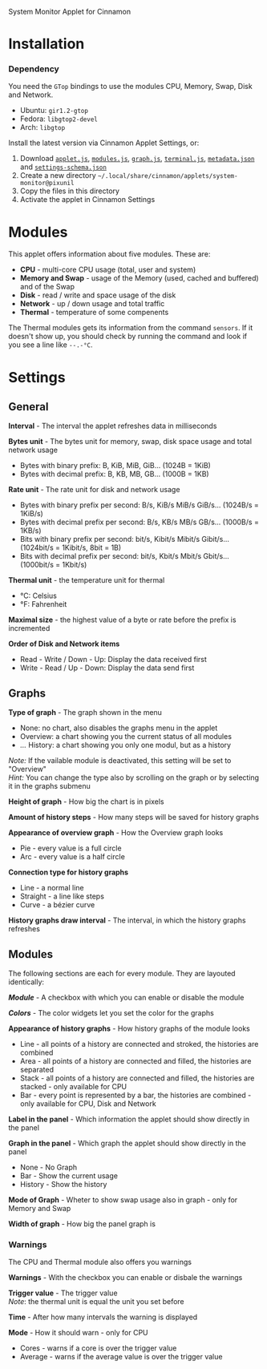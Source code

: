 System Monitor Applet for Cinnamon

# Installation

### Dependency
You need the `GTop` bindings to use the modules CPU, Memory, Swap, Disk and Network.

- Ubuntu: `gir1.2-gtop`
- Fedora: `libgtop2-devel`
- Arch: `libgtop`

Install the latest version via Cinnamon Applet Settings, or:

1. Download [`applet.js`](applet.js), [`modules.js`](modules.js), [`graph.js`](graph.js), [`terminal.js`](terminal.js), [`metadata.json`](metadata.json) and [`settings-schema.json`](settings-schema.json)
2. Create a new directory `~/.local/share/cinnamon/applets/system-monitor@pixunil`
3. Copy the files in this directory
4. Activate the applet in Cinnamon Settings

# Modules
This applet offers information about five modules. These are:

- **CPU** - multi-core CPU usage (total, user and system)
- **Memory and Swap** - usage of the Memory (used, cached and buffered) and of the Swap
- **Disk** - read / write and space usage of the disk
- **Network** - up / down usage and total traffic
- **Thermal** - temperature of some compenents

The Thermal modules gets its information from the command `sensors`. If it doesn't show up, you should check by running the command and look if you see a line like `--.-°C`.

# Settings

## General
**Interval** - The interval the applet refreshes data in milliseconds

**Bytes unit** - The bytes unit for memory, swap, disk space usage and total network usage
* Bytes with binary prefix: B, KiB, MiB, GiB... (1024B = 1KiB)
* Bytes with decimal prefix: B, KB, MB, GB... (1000B = 1KB)
    
**Rate unit** - The rate unit for disk and network usage
* Bytes with binary prefix per second: B/s, KiB/s MiB/s GiB/s... (1024B/s = 1KiB/s)
* Bytes with decimal prefix per second: B/s, KB/s MB/s GB/s... (1000B/s = 1KB/s)
* Bits with binary prefix per second: bit/s, Kibit/s Mibit/s Gibit/s... (1024bit/s = 1Kibit/s, 8bit = 1B)
* Bits with decimal prefix per second: bit/s, Kbit/s Mbit/s Gbit/s... (1000bit/s = 1Kbit/s)
    
**Thermal unit** - the temperature unit for thermal
* °C: Celsius
* °F: Fahrenheit
    
**Maximal size** - the highest value of a byte or rate before the prefix is incremented

**Order of Disk and Network items**
* Read - Write / Down - Up: Display the data received first
* Write - Read / Up - Down: Display the data send first

## Graphs
**Type of graph** - The graph shown in the menu
* None: no chart, also disables the graphs menu in the applet
* Overview: a chart showing you the current status of all modules
* _..._ History: a chart showing you only one modul, but as a history

_Note:_ If the vailable module is deactivated, this setting will be set to "Overview"  
_Hint:_ You can change the type also by scrolling on the graph or by selecting it in the graphs submenu

**Height of graph** - How big the chart is in pixels

**Amount of history steps** - How many steps will be saved for history graphs

**Appearance of overview graph** - How the Overview graph looks
* Pie - every value is a full circle
* Arc - every value is a half circle
    
**Connection type for history graphs**
* Line - a normal line
* Straight - a line like steps
* Curve - a bézier curve
    
**History graphs draw interval** - The interval, in which the history graphs refreshes

## Modules

The following sections are each for every module.
They are layouted identically:

_**Module**_ - A checkbox with which you can enable or disable the module

_**Colors**_ - The color widgets let you set the color for the graphs

**Appearance of history graphs** - How history graphs of the module looks
* Line - all points of a history are connected and stroked, the histories are combined
* Area - all points of a history are connected and filled, the histories are separated
* Stack - all points of a history are connected and filled, the histories are stacked - only available for CPU
* Bar - every point is represented by a bar, the histories are combined - only available for CPU, Disk and Network

**Label in the panel** - Which information the applet should show directly in the panel

**Graph in the panel** - Which graph the applet should show directly in the panel
* None - No Graph
* Bar - Show the current usage
* History - Show the history

**Mode of Graph** - Wheter to show swap usage also in graph - only for Memory and Swap

**Width of graph** - How big the panel graph is

### Warnings
The CPU and Thermal module also offers you warnings

**Warnings** - With the checkbox you can enable or disbale the warnings

**Trigger value** - The trigger value  
_Note_: the thermal unit is equal the unit you set before

**Time** - After how many intervals the warning is displayed

**Mode** - How it should warn - only for CPU
* Cores - warns if a core is over the trigger value
* Average - warns if the average value is over the trigger value
